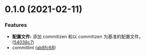 # 0.1.0 (2021-02-11)

### Features

- **配置文件:** 添加 commitizen 和以 commitizen 为基准的配置文件。 ([54038c7](https://gitee.com/dXmo/bxmo-blog/commits/54038c7386c6c7a669138fe11ef6e265931c5f58))
- commitlint ([ab8fc68](https://gitee.com/dXmo/bxmo-blog/commits/ab8fc68271854ab8113a4f9e424c1adeaa918174))
